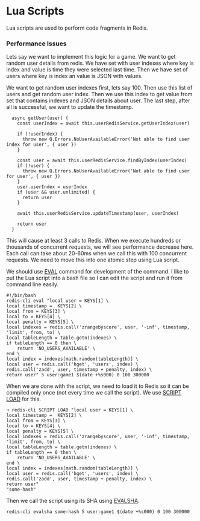 # Lua Scripts

Lua scripts are used to perform code fragments in Redis.

### Performance Issues

Lets say we want to implement this logic for a game. We want to get random user details from redis. We have set with user indexes where key is index and value is time they were selected last time. Then we have set of users where key is index an value is JSON with values. 

We want to get random user indexes first, lets say 100. Then use this list of users and get random user index. Then we use this index to get value from set that contains indexes and JSON details about user. The last step, after all is successful, we want to update the timestamp. 

```
  async getUser(user) {
    const userIndex = await this.userRedisService.getUserIndex(user)

    if (!userIndex) {
      throw new Q.Errors.NoUserAvailableError('Not able to find user index for user', { user })
    }

    const user = await this.userRedisService.findByIndex(userIndex)
    if (!user) {
      throw new Q.Errors.NoUserAvailableError('Not able to find user for user', { user })
    }
    user.userIndex = userIndex
    if (user && user.unlimited) {
      return user
    }

    await this.userRedisService.updateTimestamp(user, userIndex)

    return user
  }
```

This will cause at least 3 calls to Redis. When we execute hundreds or thousands of concurrent requests, we will see performance decrease here. Each call can take about 20-60ms when we call this with 100 concurrent requests. We need to move this into one atomic step using Lua script. 

We should use [EVAL](https://redis.io/commands/eval) command for development of the command. I like to put the Lua script into a bash file so I can edit the script and run it from command line easily. 

```
#!/bin/bash
redis-cli eval "local user = KEYS[1] \
local timestamp =  KEYS[2] \
local from = KEYS[3] \
local to = KEYS[4] \
local penalty = KEYS[5] \
local indexes = redis.call('zrangebyscore', user, '-inf', timestamp, 'limit', from, to) \
local tableLength = table.getn(indexes) \
if tableLength == 0 then \
	return 'NO_USERS_AVAILABLE' \
end \
local index = indexes[math.random(tableLength)] \
local user = redis.call('hget', 'users', index) \
redis.call('zadd', user, timestamp + penalty, index) \
return user" 5 user:game1 $(date +%s000) 0 100 300000
```

When we are done with the script, we need to load it to Redis so it can be compiled only once \(not every time we call the script\). We use [SCRIPT LOAD](https://redis.io/commands/script-load) for this.  

```
➜ redis-cli SCRIPT LOAD "local user = KEYS[1] \
local timestamp =  KEYS[2] \
local from = KEYS[3] \
local to = KEYS[4] \
local penalty = KEYS[5] \
local indexes = redis.call('zrangebyscore', user, '-inf', timestamp, 'limit', from, to) \
local tableLength = table.getn(indexes) \
if tableLength == 0 then \
	return 'NO_USERS_AVAILABLE' \
end \
local index = indexes[math.random(tableLength)] \
local user = redis.call('hget', 'users', index) \
redis.call('zadd', user, timestamp + penalty, index) \
return user"
"some-hash"
```

Then we call the script using its SHA using [EVALSHA](https://redis.io/commands/evalsha). 

```
redis-cli evalsha some-hash 5 user:game1 $(date +%s000) 0 100 300000
```



